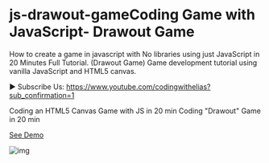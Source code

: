 # js-drawout-gameCoding Game with JavaScript- Drawout Game

How to create a game in javascript with No libraries using just JavaScript in 20 Minutes Full Tutorial. (Drawout Game)  Game development tutorial using vanilla JavaScript and HTML5 canvas.  

► Subscribe Us: https://www.youtube.com/codingwithelias?sub_confirmation=1    

Coding an HTML5 Canvas Game with JS in 20 min 
Coding "Drawout" Game in 20 min 

[See Demo](https://eliasfsdev.github.io/js-drawout-game)

![img](https://github.com/eliasFsDev/js-drawout-game/blob/master/Drawout%20Game.png)
